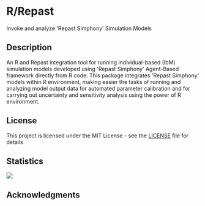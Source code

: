 # R/Repast  

Invoke and analyze 'Repast Simphony' Simulation Models 

## Description

An R and Repast integration tool for running individual-based
(IbM) simulation models developed using 'Repast Simphony' Agent-Based framework
directly from R code. This package integrates 'Repast Simphony' models within
R environment, making easier the tasks of running and analyzing model output
data for automated parameter calibration and for carrying out uncertainty and
sensitivity analysis using the power of R environment.

## License

This project is licensed under the MIT License - see the [LICENSE](LICENSE) file for details

## Statistics 

[![](http://cranlogs.r-pkg.org/badges/rrepast)](http://cran.rstudio.com/web/packages/rrepast/index.html)

## Acknowledgments

